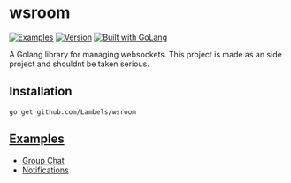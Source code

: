 # wsroom


[![ Examples        ][examples_img    ]][examples    ]
[![Version](https://img.shields.io/badge/goversion-1.17.x-blue.svg)](https://golang.org)
<a href="https://golang.org"><img src="https://img.shields.io/badge/powered_by-Go-3362c2.svg?style=flat-square" alt="Built with GoLang"></a>

A Golang library for managing websockets.
This project is made as an side project and shouldnt be taken serious.

[examples]:     https://github.com/Lambels/wsroom/tree/master/_examples
[examples_img]: https://img.shields.io/badge/Example-__example%2F-blueviolet?style=flat-square

## Installation

~~~
go get github.com/Lambels/wsroom
~~~

## [Examples](https://github.com/Lambels/wsroom/tree/master/_examples/room_chat)
* [Group Chat](https://github.com/Lambels/wsroom/tree/master/_examples/room_chat)
* [Notifications](https://github.com/Lambels/wsroom/tree/master/_examples/notification)